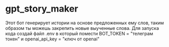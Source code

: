# gpt_story_maker
Этот бот генерирует истории на основе предложенных ему слов, таким образом ты можешь закрепить новые выученные слова. 
Для запуска кода создай файл .env в который помести BOT_TOKEN = "телеграм токен" и openai_api_key = "ключ от openai"
